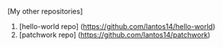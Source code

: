 [My other repositories]

1. [hello-world repo] (https://github.com/lantos14/hello-world)
2. [patchwork repo] (https://github.com/lantos14/patchwork)